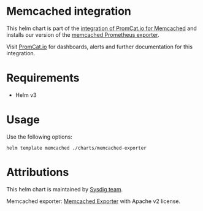 # Memcached integration
This helm chart is part of the [integration of PromCat.io for Memcached](https://promcat.io/apps/memcached) and installs our version of the [memcached Prometheus exporter](https://github.com/prometheus/memcached_exporter).

Visit [PromCat.io](https://promcat.io/apps/memcached) for dashboards, alerts and further documentation for this integration. 

# Requirements
* Helm v3

# Usage

Use the following options: 
```
helm template memcached ./charts/memcached-exporter
```
# Attributions
This helm chart is maintained by [Sysdig team](https://sysdig.com/).

Memcached exporter: [Memcached Exporter](https://github.com/prometheus/memcached_exporter) with Apache v2 license. 
